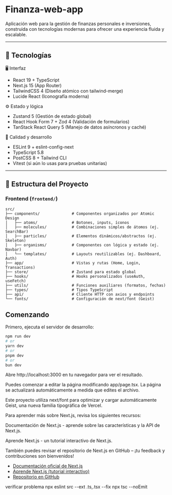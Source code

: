 # Finanza-web-app

Aplicación web para la gestión de finanzas personales e inversiones, construida con tecnologías modernas para ofrecer una experiencia fluida y escalable.

---

## 🚀 Tecnologías

🖥️ Interfaz

- React 19 + TypeScript
- Next.js 15 (App Router)
- TailwindCSS 4 (Diseño atómico con tailwind-merge)
- Lucide React (Iconografía moderna)

⚙️ Estado y lógica

- Zustand 5 (Gestión de estado global)
- React Hook Form 7 + Zod 4 (Validación de formularios)
- TanStack React Query 5 (Manejo de datos asíncronos y caché)

🧪 Calidad y desarrollo

- ESLint 9 + eslint-config-next
- TypeScript 5.8
- PostCSS 8 + Tailwind CLI
- Vitest (si aún lo usas para pruebas unitarias)

---

## 🧱 Estructura del Proyecto

### Frontend (`frontend/`)

```plaintext
src/
├── components/              # Componentes organizados por Atomic Design
│   ├── atoms/               # Botones, inputs, íconos
│   ├── molecules/           # Combinaciones simples de átomos (ej. SearchBar)
│   ├── particles/           # Elementos dinámicos/abstractos (ej. Skeleton)
│   ├── organisms/           # Componentes con lógica y estado (ej. Navbar)
│   └── templates/           # Layouts reutilizables (ej. Dashboard, Auth)
├── app/                     # Vistas y rutas (Home, Login, Transactions)
├── store/                   # Zustand para estado global
├── hooks/                   # Hooks personalizados (useAuth, useFetch)
├── utils/                   # Funciones auxiliares (formatos, fechas)
├── types/                   # Tipos TypeScript
├── api/                     # Cliente HTTP con axios y endpoints
└── fonts/                   # Configuración de next/font (Geist)

```

## Comenzando

Primero, ejecuta el servidor de desarrollo:

```bash
npm run dev
# or
yarn dev
# or
pnpm dev
# or
bun dev
```

Abre http://localhost:3000 en tu navegador para ver el resultado.

Puedes comenzar a editar la página modificando app/page.tsx. La página se actualizará automáticamente a medida que edites el archivo.

Este proyecto utiliza next/font para optimizar y cargar automáticamente Geist, una nueva familia tipográfica de Vercel.

Para aprender más sobre Next.js, revisa los siguientes recursos:

Documentación de Next.js - aprende sobre las características y la API de Next.js.

Aprende Next.js - un tutorial interactivo de Next.js.

También puedes revisar el repositorio de Next.js en GitHub – ¡tu feedback y contribuciones son bienvenidos!

- [Documentación oficial de Next.js](https://nextjs.org/docs)
- [Aprende Next.js (tutorial interactivo)](https://nextjs.org/learn)
- [Repositorio en GitHub](https://github.com/vercel/next.js)

verificar problema
npx eslint src --ext .ts,.tsx --fix
npx tsc --noEmit
